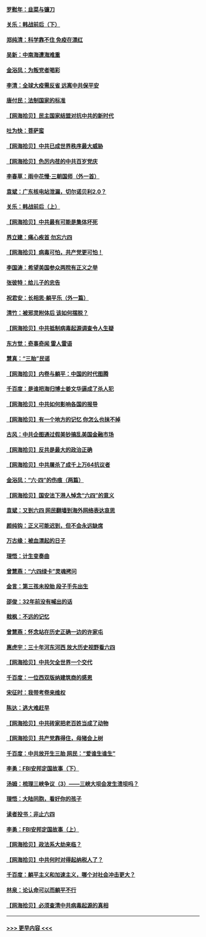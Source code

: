 #### [罗慰年：韭菜与镰刀](../pages/nsc993/n13034374.md?t=06210551) 
#### [关乐：韩战前后（下）](../pages/nsc993/n13034113.md?t=06210551) 
#### [郑纯清：科学靠不住 免疫在漂红](../pages/nsc993/n13034093.md?t=06210551) 
#### [吴新：中南海遭海难重](../pages/nsc993/n13034084.md?t=06210551) 
#### [金浴凤：为叛党者喝彩](../pages/nsc993/n13034058.md?t=06210551) 
#### [李清：全球大疫需反省 远离中共保平安](../pages/nsc993/n13033784.md?t=06210551) 
#### [唐付民：法制国家的标准](../pages/nsc993/n13032944.md?t=06210551) 
#### [【网海拾贝】民主国家结盟对抗中共的新时代](../pages/nsc993/n13031717.md?t=06210551) 
#### [吐为快：菩萨蛮](../pages/nsc993/n13030033.md?t=06210551) 
#### [【网海拾贝】中共已成世界秩序最大威胁](../pages/nsc993/n13028138.md?t=06210551) 
#### [【网海拾贝】色厉内荏的中共百岁党庆](../pages/nsc993/n13025582.md?t=06210551) 
#### [李春草：雨中花慢‧三朝国师（外一首）](../pages/nsc993/n13025567.md?t=06210551) 
#### [袁斌：广东核电站泄漏，切尔诺贝利2.0？](../pages/nsc993/n13025475.md?t=06210551) 
#### [关乐：韩战前后（上）](../pages/nsc993/n13025387.md?t=06210551) 
#### [【网海拾贝】中共最有可能是集体坏死](../pages/nsc993/n13023101.md?t=06210551) 
#### [界立建：痛心疾首 勿忘六四](../pages/nsc993/n13022339.md?t=06210551) 
#### [【网海拾贝】病毒可怕，共产党更可怕！](../pages/nsc993/n13020728.md?t=06210551) 
#### [李国涛：希望美国参众两院有正义之举](../pages/nsc993/n13020674.md?t=06210551) 
#### [张彼特：给儿子的忠告](../pages/nsc993/n13018934.md?t=06210551) 
#### [祝君安：长相思‧躺平乐（外一篇）](../pages/nsc993/n13018923.md?t=06210551) 
#### [清竹：被邪灵附体后 该如何摆脱？](../pages/nsc993/n13018877.md?t=06210551) 
#### [【网海拾贝】中共抵制病毒起源调查令人生疑](../pages/nsc993/n13017785.md?t=06210551) 
#### [东方觉：奇事奇闻 雷人雷语](../pages/nsc993/n13017577.md?t=06210551) 
#### [慧真：“三胎”民谣](../pages/nsc993/n13017394.md?t=06210551) 
#### [【网海拾贝】内卷与躺平：中国的时代图腾](../pages/nsc993/n13016128.md?t=06210551) 
#### [千百度：是谁把海归博士姜文华逼成了杀人犯](../pages/nsc993/n13015218.md?t=06210551) 
#### [【网海拾贝】中共如何影响各国的报导](../pages/nsc993/n13012599.md?t=06210551) 
#### [【网海拾贝】有一个地方的记忆 你怎么也抹不掉](../pages/nsc993/n13009802.md?t=06210551) 
#### [古风：中共企图通过假美钞搞乱美国金融市场](../pages/nsc993/n13009626.md?t=06210551) 
#### [【网海拾贝】反共是最大的政治正确](../pages/nsc993/n13007051.md?t=06210551) 
#### [【网海拾贝】中共屠杀了成千上万64抗议者](../pages/nsc993/n13002713.md?t=06210551) 
#### [金浴凤：“六·四”的伤痕（两篇）](../pages/nsc993/n13001719.md?t=06210551) 
#### [【网海拾贝】国安法下港人悼念“六四”的意义](../pages/nsc993/n13001039.md?t=06210551) 
#### [袁斌：又到六四 网民翻墙到海外网络表达哀思](../pages/nsc993/n13000995.md?t=06210551) 
#### [颜纯钩：正义可能迟到，但不会永远缺席](../pages/nsc993/n13000920.md?t=06210551) 
#### [万古缘：被血漂起的日子](../pages/nsc993/n13000914.md?t=06210551) 
#### [理悟：计生变奏曲](../pages/nsc993/n13000414.md?t=06210551) 
#### [曾慧燕：“六四绿卡”灵魂拷问](../pages/nsc993/n13000277.md?t=06210551) 
#### [金言：第三孩未投胎 段子手先出生](../pages/nsc993/n13000215.md?t=06210551) 
#### [邵俊：32年前没有喊出的话](../pages/nsc993/n13000181.md?t=06210551) 
#### [戟枫：不远的记忆](../pages/nsc993/n13000121.md?t=06210551) 
#### [曾慧燕：怀念站在历史正确一边的许家屯](../pages/nsc993/n13000073.md?t=06210551) 
#### [惠虎宇：三十年河东河西 放大历史视野看六四](../pages/nsc993/n13000018.md?t=06210551) 
#### [【网海拾贝】中共欠全世界一个交代](../pages/nsc993/n12998706.md?t=06210551) 
#### [千百度：一位西双版纳建筑商的感恩](../pages/nsc993/n12998487.md?t=06210551) 
#### [宋征时：我带考卷来维权](../pages/nsc993/n12994088.md?t=06210551) 
#### [陈达：逃大难赶早](../pages/nsc993/n12993569.md?t=06210551) 
#### [【网海拾贝】中共砖家把老百姓当成了动物](../pages/nsc993/n12993483.md?t=06210551) 
#### [【网海拾贝】共产党靠得住，母猪会上树](../pages/nsc993/n12990730.md?t=06210551) 
#### [千百度：中共放开生三胎 网民：“爱谁生谁生”](../pages/nsc993/n12990644.md?t=06210551) 
#### [李勇：FBI安邦定国故事（下）](../pages/nsc993/n12987854.md?t=06210551) 
#### [汤姆：梳理三峡争议（3）——三峡大坝会发生溃坝吗？](../pages/nsc993/n12989806.md?t=06210551) 
#### [理悟：大陆同胞，看好你的孩子](../pages/nsc993/n12989778.md?t=06210551) 
#### [读者投书：非止六四](../pages/nsc993/n12989673.md?t=06210551) 
#### [李勇：FBI安邦定国故事（上）](../pages/nsc993/n12987749.md?t=06210551) 
#### [【网海拾贝】政法系大劫来临？](../pages/nsc993/n12987596.md?t=06210551) 
#### [【网海拾贝】中共何时对得起纳税人了？](../pages/nsc993/n12985578.md?t=06210551) 
#### [千百度：躺平主义和加速主义，哪个对社会冲击更大？](../pages/nsc993/n12985512.md?t=06210551) 
#### [林泉：论认命可以而躺平不行](../pages/nsc993/n12985505.md?t=06210551) 
#### [【网海拾贝】必须查清中共病毒起源的真相](../pages/nsc993/n12984276.md?t=06210551) 

----
#### [ >>> 更早内容 <<< ](../indexes/nsc993-earlier.md)
